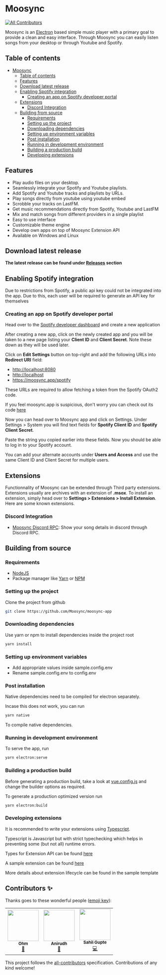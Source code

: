 # Moosync
<!-- ALL-CONTRIBUTORS-BADGE:START - Do not remove or modify this section -->
[![All Contributors](https://img.shields.io/badge/all_contributors-3-orange.svg?style=flat-square)](#contributors-)
<!-- ALL-CONTRIBUTORS-BADGE:END -->

Moosync is an [Electron](https://www.electronjs.org/) based simple music player with a primary goal to provide a clean and easy interface. Through Moosync you can easily listen songs from your desktop or through Youtube and Spotify.

## Table of contents

- [Moosync](#moosync)
  - [Table of contents](#table-of-contents)
  - [Features](#features)
  - [Download latest release](#download-latest-release)
  - [Enabling Spotify integration](#enabling-spotify-integration)
    - [Creating an app on Spotify developer portal](#creating-an-app-on-spotify-developer-portal)
  - [Extensions](#extensions)
    - [Discord Integration](#discord-integration)
  - [Building from source](#building-from-source)
    - [Requirements](#requirements)
    - [Setting up the project](#setting-up-the-project)
    - [Downloading dependencies](#downloading-dependencies)
    - [Setting up environment variables](#setting-up-environment-variables)
    - [Post installation](#post-installation)
    - [Running in development environment](#running-in-development-environment)
    - [Building a production build](#building-a-production-build)
    - [Developing extensions](#developing-extensions)

## Features

- Play audio files on your desktop.
- Seamlessly integrate your Spotify and Youtube playlists.
- Add Spotify and Youtube tracks and playlists by URLs.
- Play songs directly from youtube using youtube embed
- Scrobble your tracks on LastFM.
- Get music recommendations directly from Spotify, Youtube and LastFM
- Mix and match songs from different providers in a single playlist
- Easy to use interface
- Customizable theme engine
- Develop own apps on top of Moosync Extension API
- Available on Windows and Linux

## Download latest release

**The latest release can be found under [Releases](https://github.com/Moosync/Moosync/releases) section**

## Enabling Spotify integration

Due to restrictions from Spotify, a public api key could not be integrated into the app.
Due to this, each user will be required to generate an API key for themselves

### Creating an app on Spotify developer portal

Head over to the [Spotify developer dashboard](https://developer.spotify.com/dashboard/applications) and create a new application

After creating a new app, click on the newly created app and you will be taken to a new page listing your **Client ID** and **Client Secret**. Note these down as they will be used later.

Click on **Edit Settings** button on top-right and add the following URLs into **Redirect URI** field:

- <http://localhost:8080>
- <http://localhost>
- <https://moosync.app/spotify>

These URLs are required to allow fetching a token from the Spotify OAuth2 code.

If you feel moosync.app is suspicious, don't worry you can check out its code [here](https://github.com/Moosync/Moosync.github.io)

Now you can head over to Moosync app and click on Settings. Under Settings > System you will find text fields for **Spotify Client ID** and **Spotify Client Secret**.

Paste the string you copied earlier into these fields. Now you should be able to log in to your Spotify account.

You can add your alternate accounts under **Users and Access** and use the same Client ID and Client Secret for multiple users.

## Extensions
Functionnality of Moosync can be extended through Third party extensions. Extensions usually are archives with an extension of **.msox**. To install an extension, simply head over to **Settings > Extensions > Install Extension**. Here are some known extensions.

### Discord Integration
- [Moosync Discord RPC](https://github.com/Ovenoboyo/moosync-discord-rpc/releases): Show your song details in discord through Discord RPC.

## Building from source

### Requirements

- [NodeJS](https://nodejs.org/en/)
- Package manager like [Yarn](https://yarnpkg.com/getting-started/install) or [NPM](https://www.npmjs.com/)

### Setting up the project

Clone the project from github

``` bash
git clone https://github.com/Moosync/moosync-app
```

### Downloading dependencies

Use yarn or npm to install dependencies inside the project root

``` bash
yarn install
```

### Setting up environment variables

- Add appropriate values inside sample.config.env
- Rename sample.config.env to config.env

### Post installation

Native dependencies need to be compiled for electron separately.

Incase this does not work, you can run

``` bash
yarn native
```

To compile native dependencies.

### Running in development environment

To serve the app, run

```bash
yarn electron:serve
```

### Building a production build

Before generating a production build, take a look at [vue.config.js](https://github.com/Moosync/moosync-app/blob/main/vue.config.js) and change the builder options as required.

To generate a production optimized version run

``` bash
yarn electron:build
```

### Developing extensions

It is recommended to write your extensions using [Typescript](https://www.typescriptlang.org/).

Typescript is Javascript but with strict typechecking which helps in preventing some (but not all) runtime errors.

Types for Extension API can be found [here](https://github.com/Moosync/extension-api-types)

A sample extension can be found [here](https://github.com/Moosync/extension-typescript-template)

More details about extension lifecycle can be found in the sample template

## Contributors ✨

Thanks goes to these wonderful people ([emoji key](https://allcontributors.org/docs/en/emoji-key)):

<!-- ALL-CONTRIBUTORS-LIST:START - Do not remove or modify this section -->
<!-- prettier-ignore-start -->
<!-- markdownlint-disable -->
<table>
  <tr>
    <td align="center"><a href="https://github.com/Mercyssh"><img src="https://avatars.githubusercontent.com/u/41297391?v=4?s=100" width="100px;" alt=""/><br /><sub><b>Ohm</b></sub></a><br /><a href="#design-Mercyssh" title="Design">🎨</a></td>
    <td align="center"><a href="http://androbuddy.github.io/studio-wingress"><img src="https://avatars.githubusercontent.com/u/28799675?v=4?s=100" width="100px;" alt=""/><br /><sub><b>Anirudh</b></sub></a><br /><a href="#design-AndroBuddy" title="Design">🎨</a></td>
    <td align="center"><a href="https://github.com/Ovenoboyo"><img src="https://avatars.githubusercontent.com/u/36789504?v=4?s=100" width="100px;" alt=""/><br /><sub><b>Sahil Gupte</b></sub></a><br /><a href="https://github.com/Moosync/Moosync/commits?author=Ovenoboyo" title="Code">💻</a></td>
  </tr>
</table>

<!-- markdownlint-restore -->
<!-- prettier-ignore-end -->

<!-- ALL-CONTRIBUTORS-LIST:END -->

This project follows the [all-contributors](https://github.com/all-contributors/all-contributors) specification. Contributions of any kind welcome!
